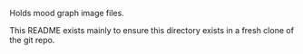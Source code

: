 Holds mood graph image files.

This README exists mainly to ensure this directory exists in a fresh clone of the git repo.
